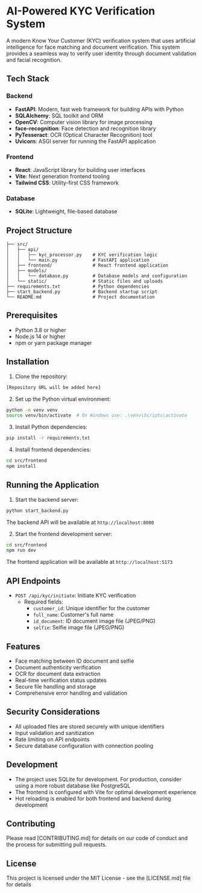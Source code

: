 # AI-Powered KYC Verification System

A modern Know Your Customer (KYC) verification system that uses artificial intelligence for face matching and document verification. This system provides a seamless way to verify user identity through document validation and facial recognition.

## Tech Stack

### Backend
- **FastAPI**: Modern, fast web framework for building APIs with Python
- **SQLAlchemy**: SQL toolkit and ORM
- **OpenCV**: Computer vision library for image processing
- **face-recognition**: Face detection and recognition library
- **PyTesseract**: OCR (Optical Character Recognition) tool
- **Uvicorn**: ASGI server for running the FastAPI application

### Frontend
- **React**: JavaScript library for building user interfaces
- **Vite**: Next generation frontend tooling
- **Tailwind CSS**: Utility-first CSS framework

### Database
- **SQLite**: Lightweight, file-based database

## Project Structure
```
├── src/
│   ├── api/
│   │   ├── kyc_processor.py    # KYC verification logic
│   │   └── main.py             # FastAPI application
│   ├── frontend/               # React frontend application
│   ├── models/
│   │   └── database.py         # Database models and configuration
│   └── static/                 # Static files and uploads
├── requirements.txt            # Python dependencies
├── start_backend.py            # Backend startup script
└── README.md                   # Project documentation
```

## Prerequisites

- Python 3.8 or higher
- Node.js 14 or higher
- npm or yarn package manager

## Installation

1. Clone the repository:
```bash
[Repository URL will be added here]
```

2. Set up the Python virtual environment:
```bash
python -m venv venv
source venv/bin/activate  # On Windows use: .\venv\Scripts\activate
```

3. Install Python dependencies:
```bash
pip install -r requirements.txt
```

4. Install frontend dependencies:
```bash
cd src/frontend
npm install
```

## Running the Application

1. Start the backend server:
```bash
python start_backend.py
```
The backend API will be available at `http://localhost:8000`

2. Start the frontend development server:
```bash
cd src/frontend
npm run dev
```
The frontend application will be available at `http://localhost:5173`

## API Endpoints

- `POST /api/kyc/initiate`: Initiate KYC verification
  - Required fields:
    - `customer_id`: Unique identifier for the customer
    - `full_name`: Customer's full name
    - `id_document`: ID document image file (JPEG/PNG)
    - `selfie`: Selfie image file (JPEG/PNG)

## Features

- Face matching between ID document and selfie
- Document authenticity verification
- OCR for document data extraction
- Real-time verification status updates
- Secure file handling and storage
- Comprehensive error handling and validation

## Security Considerations

- All uploaded files are stored securely with unique identifiers
- Input validation and sanitization
- Rate limiting on API endpoints
- Secure database configuration with connection pooling

## Development

- The project uses SQLite for development. For production, consider using a more robust database like PostgreSQL
- The frontend is configured with Vite for optimal development experience
- Hot reloading is enabled for both frontend and backend during development

## Contributing

Please read [CONTRIBUTING.md] for details on our code of conduct and the process for submitting pull requests.

## License

This project is licensed under the MIT License - see the [LICENSE.md] file for details